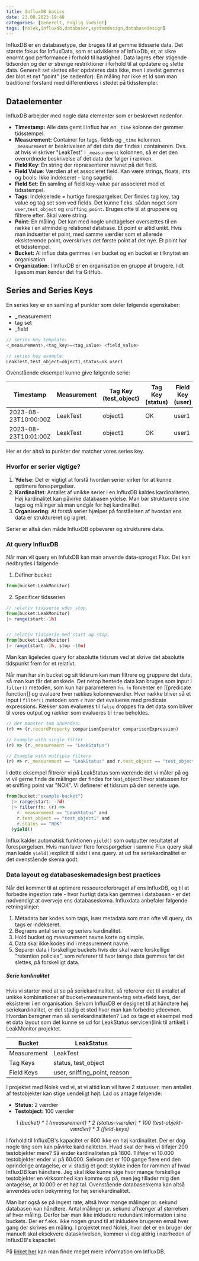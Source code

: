 ```yaml
---
title: InfluxDB basics
date: 23.08.2023 19:48
categories: [Generelt, Faglig indsigt]
tags: [nolek,influxdb,databaser,systemdesign,databasedesign]
---
```

InfluxDB er en databasetype, der bruges til at gemme tidsserie data. Det største fokus for InfluxData, som er udviklerne af InfluxDb, er, at sikre enormt god performance i forhold til hastighed. Data lagres efter stigende tidsorden og der er strenge restriktioner i forhold til at opdatere og slette data. Generelt set slettes eller opdateres data ikke, men i stedet gemmes der blot et nyt "point" (se nedenfor). En måling har ikke et Id som man traditionel forstand med differentieres i stedet på tidsstempler.

## Dataelementer
InfluxDB arbejder med nogle data elementer som er beskrevet nedenfor.

* **Timestamp:** Alle data gemt i influx har en `_time` kolonne der gemmer tidsstempel.
* **Measurement:** Container for tags, fields og `_time` kolonnen. `_measurement` er beskrivelsen af det data der findes i containeren. Dvs. at hvis vi skriver "LeakTest" i `_measurement` kolonnen, så er det den overordnede beskrivelse af det data der følger i rækken.
* **Field Key**: En string der repræsenterer navnet på det field.
* **Field Value**: Værdien af et associeret field. Kan være strings, floats, ints og bools. Ikke indekseret - lang søgetid.
* **Field Set**: En samling af field key-value par associeret med et tidsstempel.
* **Tags**: Indekserede = hurtige forespørgelser. Der findes tag key, tag value og tag set som ved fields. Det kunne f.eks. sådan noget som `user`,`test_object` og `sniffing_point`. Bruges ofte til at gruppere og filtrere efter. Skal være string.
* **Point:** En måling. Det kan med nogle undtagelser oversættes til en række i en almindelig relationel database. Et point er altid unikt. Hvis man indsætter et point, med samme værdier som et allerede eksisterende point, overskrives det første point af det nye. Et point har et tidsstempel.
* **Bucket:** Al influx data gemmes i en bucket og en bucket er tilknyttet en organisation.
* **Organization**: I InfluxDB er en organisation en gruppe af brugere, lidt ligesom man kender det fra GitHub.


## Series and Series Keys
En series key er en samling af punkter som deler følgende egenskaber:
* _measurement
* tag set
* _field

```js
// series key template:
<_measurement>,<tag_key>=<tag_value> <field_value>

// series key example:
LeakTest,test_object=object1,status=ok user1
```
Ovenstående eksempel kunne give følgende serie:

| Timestamp      | Measurement | Tag Key (test_object) | Tag Key (status) | Field Key (user) | Field Key (sniffing_point) | Field Key (reason) |
|----------------|-------------|-----------------------|------------------|------------------|----------------------------|--------------------|
| 2023-08-23T10:00:00Z | LeakTest    | object1                     | OK               | user1            | point1                     |                    |
|2023-08-23T10:01:00Z|LeakTest|object1|OK|user1|point2|

Her er der altså to punkter der matcher vores series key.

### Hvorfor er serier vigtige?
1. **Ydelse:** Det er vigtigt at forstå hvordan serier virker for at kunne optimere forespørgelser.
2. **Kardinalitet**: Antallet af unikke serier i en InfluxDB kaldes kardinaliteten. Høj kardinalitet kan påvirke databasen ydelse. Man bør strukturere sine tags og målinger så man undgår for høj kardinalitet.
3. **Organisering:** At forstå serier hjælper på forståelsen af hvordan ens data er struktureret og lagret.

Serier er altså den måde InfluxDB opbevarer og strukturere data.

### At query InfluxDB
Når man vil query en InfulxDB kan man anvende data-sproget Flux. Det kan nedbrydes i følgende:


1. Definer bucket:
``` js
from(bucket:LeakMonitor)
```
2. Specificer tidsserien
```js
// relativ tidsserie uden stop.
from(bucket:LeakMonitor)
|> range(start:-1h)


// relativ tidsserie med start og stop.
from(bucket:LeakMonitor)
|> range(start:-1h, stop -10m)
```
Man kan ligeledes query for absolutte tidsrum ved at skrive det absolutte tidspunkt frem for et relativt.

Når man har sin bucket og sit tidsrum kan man filtrere og gruppere det data, så man kun får det ønskede. Det netop hentede data kan bruges som input i `filter()` metoden, som kun har parameteren `fn`. `fn` forventer en [[predicate function]] og evaluere hver rækkes kolonneværdier. Hver række bliver så et input i `filter()` metoden som `r`  hvor det evalueres med predicate expressions. Rækker som evalueres til `false` droppes fra det data som bliver til vores output og rækker som evalueres til `true` beholdes.

```js
// det mønster som anvendes:
(r) => (r.recordProperty comparisonOperator comparisonExpression)

// Example with single filter
(r) => (r._measurement == "LeakStatus")

// Example with multiple filters
(r) => r._measurement == "LeakStatus" and r.test_object == "test_object1")
```

I dette eksempel filtrerer vi på LeakStatus som værende det vi måler på og vi vil gerne finde de målinger der findes for test_object1 hvor statussen for et sniffing point var "NOK". Vi definerer et tidsrum på den seneste uge.

```js
from(bucket:"example-bucket")
  |> range(start: -7d)
  |> filter(fn: (r) =>
    r._measurement == "LeakStatus" and
    r.test_object == "test_object1" and
    r.status == "NOK"
  )yield()
```

Influx kalder automatisk funktionen `yield()` som outputter resultatet af forespørgelsen. Hvis man laver flere forespørgelser i samme Flux query skal man kalde `yield()`explicit til sidst i ens query.
at ud fra seriekardinalitet er det ovenstående skema godt.
### Data layout og databaseskemadesign best practices
Når det kommer til at optimere ressourceforbruget af ens InfluxDB, og til at forbedre ingestion rate - hvor hurtigt data kan gemmes i databasen - er det nødvendigt at overveje ens databaseskema. Influxdata anbefaler følgende retningslinjer:

1. Metadata bør kodes som tags, især metadata som man ofte vil query, da tags er indekseret.
2. Begræns antal serier og seriers kardinalitet.
3. Hold bucket og measurement navne korte og simple.
4. Data skal ikke kodes ind i measurement navne.
5. Separer data i forskellige buckets hvis der skal være forskellige "retention policies", som refererer til hvor længe data gemmes før det slettes, på forskelligt data.

##### Serie kardinalitet
Hvis vi starter med at se på seriekardinalitet, så refererer det til antallet af unikke kombinationer af bucket+measurement+tag sets+field keys, der eksisterer i en organisation. Selvom InfluxDB er designet til at håndtere høj seriekardinalitet, er det stadig et sted hvor man kan forbedre ydeevnen. Hvordan beregner man så seriekardinaliteten? Lad os tage et eksempel med et data layout som det kunne se ud for LeakStatus servicen(link til artikel) i LeakMonitor projektet.

|Bucket|LeakStatus|
|-------|-----------|
|Measurement|LeakTest|
|Tag Keys|status, test_object |
|Field Keys|user, sniffing_point, reason|

I projektet med Nolek ved vi, at vi altid kun vil have 2 statusser, men antallet af testobjekter kan stige uendeligt højt. Lad os antage følgende:

* **Status:** 2 værdier
* **Testobject:** 100 værdier

<p style="text-align: center; font-style: italic;">1 (bucket) * 1 (measurement) * 2 (status-værdier) * 100 (test-objekt-værdier) * 3 (field-keys)</p>

I forhold til InfluxDB's kapacitet er 600 ikke en høj kardinalitet. Der er dog nogle ting som kan påvirke kardinaliteten. Hvad skal der hvis vi tilføjer 200 testobjekter mere? Så ender kardinaliteten på 1800. Tilføjer vi 10.000 testobjekter ender vi på 60.000. Selvom det er 100 gange flere end den oprindelige antagelse, er vi stadig et godt stykke inden for rammen af hvad InfluxDB kan håndtere. Jeg skal ikke kunne sige hvor mange forskellige testobjekter en virksomhed kan komme op på, men jeg tillader mig den antagelse, at 10.000 er et højt tal. Ovenstående databaseskema kan altså anvendes uden bekymring for høj seriekardinalitet.

Man bør også se på ingest rate, altså hvor mange målinger pr. sekund databasen kan håndtere. Antal målinger pr. sekund afhænger af størrelsen af hver måling. Derfor bør man ikke inkludere redundant information i sine buckets. Der er f.eks. ikke nogen grund til at inkludere brugeren email hver gang der skrives en måling. I projektet med Nolek, hvor det er en bruger der manuelt skal eksekvere dataskrivelsen, kommer vi dog aldrig i nærheden af InfluxDB's kapacitet.

På [linket her](https://docs.influxdata.com/influxdb/v2.7) kan man finde meget mere information om InfluxDB.
